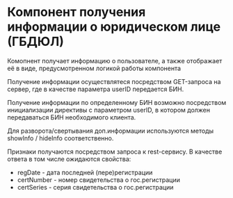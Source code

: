 ﻿Компонент получения информации о юридическом лице (ГБДЮЛ)
==================

Комопнент получает информацию о пользователе, а также отображает её в виде, предусмотренном логикой работы компонента

Получение информации осуществлятеся посредством GET-запроса на сервер, где в качестве параметра userID передается БИН.

Получение информации по определенному БИН возможно посредством инициализации директивы с параметром userID, в котором должен передаваться БИН необходимого клиента.

Для разворота/свертывания доп.информации используются методы showInfo / hideInfo соответственно.


Признаки получаются посредством запроса к rest-сервису. В качестве ответа в том числе ожидаются свойства:

* regDate - дата последней (пере)регистрации
* certNumber - номер свидетельства о гос.регистрации
* certSeries - серия свидетельства о гос.регистрации
